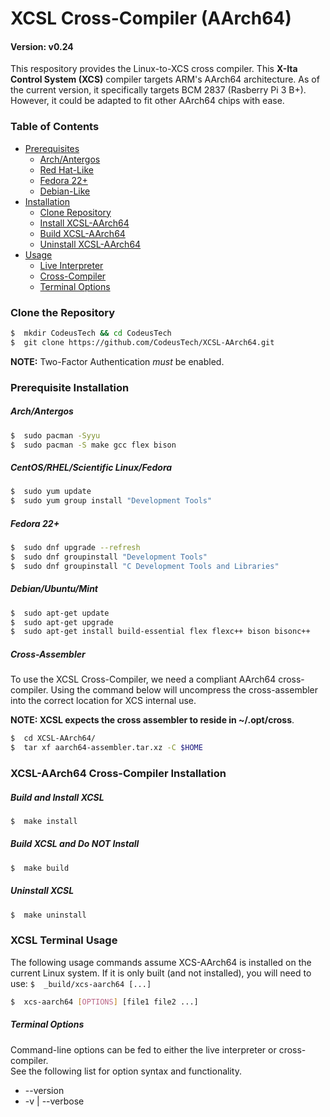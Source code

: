 # XCSL Cross-Compiler (AArch64)
#### Version: v0.24

This respository provides the Linux-to-XCS cross compiler.  This **X-Ita Control System (XCS)** compiler targets ARM's AArch64 architecture.  As of the current version, it specifically targets BCM 2837 (Rasberry Pi 3 B+).  However, it could be adapted to fit other AArch64 chips with ease.  

### Table of Contents

* [Prerequisites](#prerequisite-installation)
  * [Arch/Antergos](#arch/antergos)
  * [Red Hat-Like](#centos/rhel/scientific-linux/fedora)
  * [Fedora 22+](#fedora-22+)
  * [Debian-Like](#debian/ubuntu/mint)
* [Installation](#XCSL-AArch64-Cross-Compiler-Installation)
  * [Clone Repository](#clone-the-repository)
  * [Install XCSL-AArch64](#build-and-install-xcsl)
  * [Build XCSL-AArch64](#build-xcsl-and-do-not-install)
  * [Uninstall XCSL-AArch64](#uninstall-xcsl)
* [Usage](#xcsl-terminal-usage)
  * [Live Interpreter](#live-interpreter)
  * [Cross-Compiler](#xcs-cross-compiler)
  * [Terminal Options](#terminal-options)



### Clone the Repository

```bash
$  mkdir CodeusTech && cd CodeusTech
$  git clone https://github.com/CodeusTech/XCSL-AArch64.git
```
**NOTE:** Two-Factor Authentication *must* be enabled.

### Prerequisite Installation 

##### Arch/Antergos

``` bash
$  sudo pacman -Syyu
$  sudo pacman -S make gcc flex bison
```

##### CentOS/RHEL/Scientific Linux/Fedora

``` bash
$  sudo yum update
$  sudo yum group install "Development Tools"
```

##### Fedora 22+

``` bash
$  sudo dnf upgrade --refresh
$  sudo dnf groupinstall "Development Tools"
$  sudo dnf groupinstall "C Development Tools and Libraries"
```

##### Debian/Ubuntu/Mint

``` bash
$  sudo apt-get update
$  sudo apt-get upgrade
$  sudo apt-get install build-essential flex flexc++ bison bisonc++
```

#####  Cross-Assembler

To use the XCSL Cross-Compiler, we need a compliant AArch64 cross-compiler.  Using the command below will uncompress the cross-assembler into the correct location for XCS internal use.  

**NOTE: XCSL expects the cross assembler to reside in ~/.opt/cross**.

```bash
$  cd XCSL-AArch64/
$  tar xf aarch64-assembler.tar.xz -C $HOME
```

### XCSL-AArch64 Cross-Compiler Installation

##### Build and Install XCSL

```bash
$  make install
```

##### Build XCSL and Do NOT Install

```bash
$  make build
```

##### Uninstall XCSL

```bash
$  make uninstall
```

###  XCSL Terminal Usage 

The following usage commands assume XCS-AArch64 is installed on the current
Linux system.  If it is only built (and not installed), you will need to
use:   ` $  _build/xcs-aarch64 [...] `


```bash
$  xcs-aarch64 [OPTIONS] [file1 file2 ...]
```

##### Terminal Options

Command-line options can be fed to either the live interpreter or cross-compiler.  
See the following list for option syntax and functionality.

*  --version
*  -v  |  --verbose  

